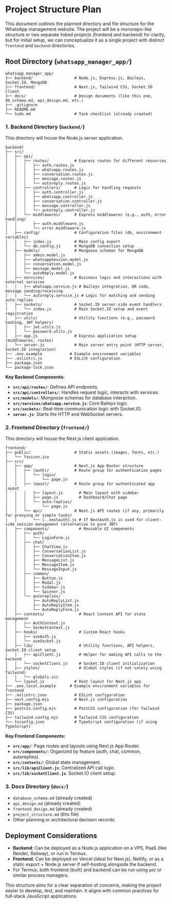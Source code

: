 # Project Structure Plan

This document outlines the planned directory and file structure for the WhatsApp management website. The project will be a monorepo-like structure or two separate linked projects (frontend and backend) for clarity, but for initial setup, we can conceptualize it as a single project with distinct `frontend` and `backend` directories.

## Root Directory (`whatsapp_manager_app/`)

```
whatsapp_manager_app/
├── backend/                  # Node.js, Express.js, Baileys, Socket.IO, MongoDB
├── frontend/                 # Next.js, Tailwind CSS, Socket.IO Client
├── docs/                     # Design documents (like this one, db_schema.md, api_design.md, etc.)
├── .gitignore
├── README.md
└── todo.md                   # Task checklist (already created)
```

### 1. Backend Directory (`backend/`)

This directory will house the Node.js server application.

```
backend/
├── src/
│   ├── api/
│   │   ├── routes/           # Express routes for different resources
│   │   │   ├── auth.routes.js
│   │   │   ├── whatsapp.routes.js
│   │   │   ├── conversation.routes.js
│   │   │   ├── message.routes.js
│   │   │   └── autoreply.routes.js
│   │   ├── controllers/      # Logic for handling requests
│   │   │   ├── auth.controller.js
│   │   │   ├── whatsapp.controller.js
│   │   │   ├── conversation.controller.js
│   │   │   ├── message.controller.js
│   │   │   └── autoreply.controller.js
│   │   └── middlewares/      # Express middlewares (e.g., auth, error handling)
│   │       ├── auth.middleware.js
│   │       └── error.middleware.js
│   ├── config/               # Configuration files (db, environment variables)
│   │   ├── index.js          # Main config export
│   │   └── db.config.js      # MongoDB connection setup
│   ├── models/               # Mongoose schemas for MongoDB
│   │   ├── admin.model.js
│   │   ├── whatsappSession.model.js
│   │   ├── conversation.model.js
│   │   ├── message.model.js
│   │   └── autoReply.model.js
│   ├── services/             # Business logic and interactions with external services
│   │   ├── whatsapp.service.js # Baileys integration, QR code, message sending/receiving
│   │   └── autoreply.service.js # Logic for matching and sending auto-replies
│   ├── sockets/              # Socket.IO server-side event handlers
│   │   └── index.js          # Main Socket.IO setup and event registration
│   ├── utils/                # Utility functions (e.g., password hashing, JWT helpers)
│   │   ├── jwt.utils.js
│   │   └── password.utils.js
│   ├── app.js                # Express application setup (middlewares, routes)
│   └── server.js             # Main server entry point (HTTP server, Socket.IO integration)
├── .env.example            # Example environment variables
├── .eslintrc.js            # ESLint configuration
├── package.json
└── package-lock.json
```

**Key Backend Components:**

-   **`src/api/routes/`**: Defines API endpoints.
-   **`src/api/controllers/`**: Handles request logic, interacts with services.
-   **`src/models/`**: Mongoose schemas for database interaction.
-   **`src/services/whatsapp.service.js`**: Core Baileys logic.
-   **`src/sockets/`**: Real-time communication logic with Socket.IO.
-   **`server.js`**: Starts the HTTP and WebSocket servers.

### 2. Frontend Directory (`frontend/`)

This directory will house the Next.js client application.

```
frontend/
├── public/                   # Static assets (images, fonts, etc.)
│   └── favicon.ico
├── src/
│   ├── app/                  # Next.js App Router structure
│   │   ├── (auth)/           # Route group for authentication pages
│   │   │   └── login/
│   │   │       └── page.js
│   │   ├── (main)/           # Route group for authenticated app layout
│   │   │   ├── layout.js       # Main layout with sidebar
│   │   │   ├── page.js         # Dashboard/Chat page
│   │   │   └── auto-replies/
│   │   │       └── page.js
│   │   └── api/              # Next.js API routes (if any, primarily for proxying or simple tasks)
│   │       └── [..nextauth].js # If NextAuth.js is used for client-side session management (alternative to pure JWT)
│   ├── components/             # Reusable UI components
│   │   ├── auth/
│   │   │   └── LoginForm.js
│   │   ├── chat/
│   │   │   ├── ChatView.js
│   │   │   ├── ConversationList.js
│   │   │   ├── ConversationItem.js
│   │   │   ├── MessageList.js
│   │   │   ├── MessageItem.js
│   │   │   └── MessageInput.js
│   │   ├── common/
│   │   │   ├── Button.js
│   │   │   ├── Modal.js
│   │   │   ├── Sidebar.js
│   │   │   └── Spinner.js
│   │   └── autoreplies/
│   │       ├── AutoReplyList.js
│   │       ├── AutoReplyItem.js
│   │       └── AutoReplyForm.js
│   ├── contexts/               # React Context API for state management
│   │   ├── AuthContext.js
│   │   └── SocketContext.js
│   ├── hooks/                  # Custom React hooks
│   │   ├── useAuth.js
│   │   └── useSocket.js
│   ├── lib/                    # Utility functions, API helpers, Socket.IO client setup
│   │   ├── apiClient.js        # Helper for making API calls to the backend
│   │   └── socketClient.js     # Socket.IO client initialization
│   ├── styles/                 # Global styles (if not solely using Tailwind)
│   │   └── globals.css
│   └── layout.js             # Root layout for Next.js app
├── .env.local.example      # Example environment variables for frontend
├── .eslintrc.json            # ESLint configuration
├── next.config.mjs           # Next.js configuration
├── package.json
├── postcss.config.mjs        # PostCSS configuration (for Tailwind CSS)
├── tailwind.config.mjs       # Tailwind CSS configuration
└── tsconfig.json             # TypeScript configuration (if using TypeScript)
```

**Key Frontend Components:**

-   **`src/app/`**: Page routes and layouts using Next.js App Router.
-   **`src/components/`**: Organized by feature (auth, chat, common, autoreplies).
-   **`src/contexts/`**: Global state management.
-   **`src/lib/apiClient.js`**: Centralized API call logic.
-   **`src/lib/socketClient.js`**: Socket.IO client setup.

### 3. Docs Directory (`docs/`)

-   `database_schema.md` (already created)
-   `api_design.md` (already created)
-   `frontend_design.md` (already created)
-   `project_structure.md` (this file)
-   Other planning or architectural decision records.

## Deployment Considerations

-   **Backend**: Can be deployed as a Node.js application on a VPS, PaaS (like Render, Railway), or run in Termux.
-   **Frontend**: Can be deployed on Vercel (ideal for Next.js), Netlify, or as a static export + Node.js server if self-hosting alongside the backend.
-   For Termux, both frontend (built) and backend can be run using `pm2` or similar process managers.

This structure aims for a clear separation of concerns, making the project easier to develop, test, and maintain. It aligns with common practices for full-stack JavaScript applications.
